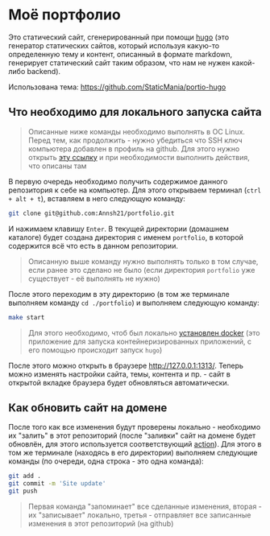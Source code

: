 # Моё портфолио

Это статический сайт, сгенерированный при помощи [hugo][hugo] (это генератор статических сайтов, который используя какую-то определенную тему и контент, описанный в формате markdown, генерирует статический сайт таким образом, что нам не нужен какой-либо backend).

Использована тема: <https://github.com/StaticMania/portio-hugo>

## Что необходимо для локального запуска сайта

> Описанные ниже команды необходимо выполнять в ОС Linux. Перед тем, как продолжить - нужно убедиться что SSH ключ компьютера добавлен в профиль на github. Для этого нужно открыть [эту ссылку](https://github.com/settings/keys) и при необходимости выполнить действия, что описаны там

В первую очередь необходимо получить содержимое данного репозитория к себе на компьютер. Для этого открываем терминал (`ctrl + alt + t`), вставляем в него следующую команду:

```bash
git clone git@github.com:Annsh21/portfolio.git
```

И нажимаем клавишу `Enter`. В текущей директории (домашнем каталоге) будет создана директория с именем `portfolio`, в которой содержится всё что есть в данном репозитории.

> Описанную выше команду нужно выполнять только в том случае, если ранее это сделано не было (если директория `portfolio` уже существует - её выполнять не нужно)

После этого переходим в эту директорию (в том же терминале выполняем команду `cd ./portfolio`) и выполняем следующую команду:

```bash
make start
```

> Для этого необходимо, чтоб был локально [установлен docker][docker_install] (это приложение для запуска контейнеризированных приложений, с его помощью происходит запуск `hugo`)

После этого можно открыть в браузере <http://127.0.0.1:1313/>. Теперь можно изменять настройки сайта, темы, контента и пр. - сайт в открытой вкладке браузера будет обновляться автоматически.

## Как обновить сайт на домене

После того как все изменения будут проверены локально - необходимо их "залить" в этот репозиторий (после "заливки" сайт на домене будет обновлён, для этого используется соответствующий [action](.github/workflows/publish.yml)). Для этого в том же терминале (находясь в его директории) выполняем следующие команды (по очереди, одна строка - это одна команда):

```bash
git add .
git commit -m 'Site update'
git push
```

> Первая команда "запоминает" все сделанные изменения, вторая - их "записывает" локально, третья - отправляет все записанные изменения в этот репозиторий (на github)

[hugo]:https://gohugo.io/
[docker_install]:https://docs.docker.com/engine/install/ubuntu/
